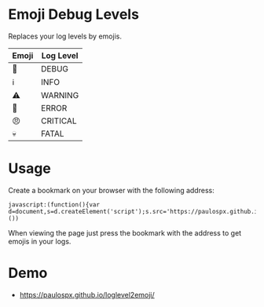 # Emoji Debug Levels	 
Replaces your log levels by emojis.



| Emoji | Log Level |
| ----- | --------- |
| 🦟     | DEBUG     |
| ℹ️     | INFO      |
| ⚠️     | WARNING   |
| 💩     | ERROR     |
| 😠     | CRITICAL  |
| 💀     | FATAL     |



# Usage

Create a bookmark on your browser with the following address:

    javascript:(function(){var d=document,s=d.createElement('script');s.src='https://paulospx.github.io/loglevel2emoji/emoji_log_level.js';d.body.appendChild(s);}())

When viewing the page just press the bookmark with the address to get emojis in your logs.

# Demo 

- https://paulospx.github.io/loglevel2emoji/



